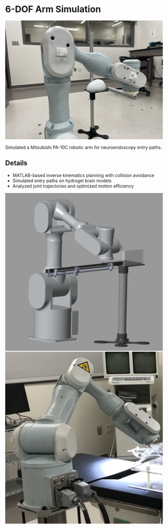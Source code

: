 # 6-DOF Arm Simulation

![6-DOF Arm](../../images/6DOF.JPG)

Simulated a Mitsubishi PA-10C robotic arm for neuroendoscopy entry paths.

## Details

- MATLAB-based inverse kinematics planning with collision avoidance
- Simulated entry paths on hydrogel brain models
- Analyzed joint trajectories and optimized motion efficiency

![6-DOF Simulation](../../images/6DOFSim.png)
![6-DOF Simulation](../../images/6DOFAction.png)
